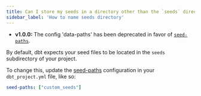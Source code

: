 ```yaml
---
title: Can I store my seeds in a directory other than the `seeds` directory in my project?
sidebar_label: 'How to name seeds directory'
---
```


<Changelog>

- **v1.0.0:** The config 'data-paths' has been deprecated in favor of [`seed-paths`](seed-paths).   

</Changelog>

By default, dbt expects your seed files to be located in the `seeds` subdirectory
of your project.

To change this, update the [seed-paths](reference/project-configs/seed-paths.md) configuration in your `dbt_project.yml`
file, like so:

<File name='dbt_project.yml'>

```yml
seed-paths: ["custom_seeds"]
```

</File>
